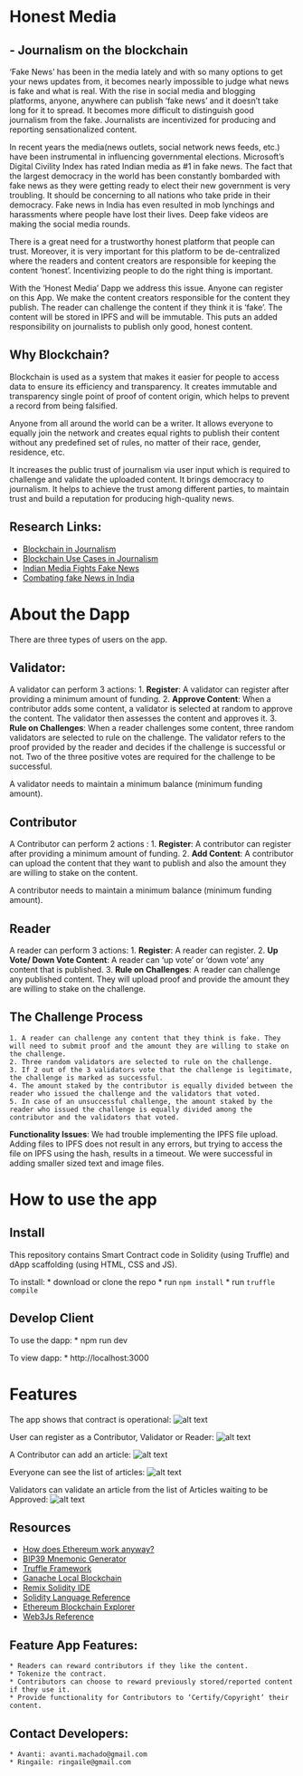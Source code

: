 # Honest Media
## - Journalism on the blockchain

‘Fake News’ has been in the media lately and with so many options to get your news updates from, it becomes nearly impossible to judge what news is fake and what is real. With the rise in social media and blogging platforms, anyone, anywhere can publish ‘fake news’ and it doesn’t take long for it to spread. It becomes more difficult to distinguish good journalism from the fake. Journalists are incentivized for producing and reporting sensationalized content.

In recent years the media(news outlets, social network news feeds, etc.) have been instrumental in influencing governmental elections. Microsoft’s Digital Civility Index has rated Indian media as #1 in fake news. The fact that the largest democracy in the world has been constantly bombarded with fake news as they were getting ready to elect their new government is very troubling. It should be concerning to all nations who take pride in their democracy. Fake news in India has even resulted in mob lynchings and harassments where people have lost their lives. Deep fake videos are making the social media rounds. 

There is a great need for a trustworthy honest platform that people can trust. Moreover, it is very important for this platform to be de-centralized where the readers and content creators are responsible for keeping the content ‘honest’. Incentivizing people to do the right thing is important.

With the ‘Honest Media’ Dapp we address this issue. Anyone can register on this App. We make the content creators responsible for the content they publish. The reader can challenge the content if they think it is ‘fake’. The content will be stored in IPFS and will be immutable. This puts an added responsibility on journalists to publish only good, honest content.

## Why Blockchain?

Blockchain is used as a system that makes it easier for people to access data to ensure its efficiency and transparency. It creates immutable and transparency single point of proof of content origin, which helps to prevent a record from being falsified. 

Anyone from all around the world can be a writer. It allows everyone to equally join the network and creates equal rights to publish their content without any predefined set of rules, no matter of their race, gender, residence, etc.

It increases the public trust of journalism via user input which is required to challenge and validate the uploaded content. It brings democracy to journalism. It helps to achieve the trust among different parties, to maintain trust and build a reputation for producing high-quality news. 

## Research Links: 

* [Blockchain in Journalism](https://www.cjr.org/tow_center_reports/blockchain-in-journalism.php)
* [Blockchain Use Cases in Journalism](https://www.disruptordaily.com/blockchain-use-cases-journalism/)
* [Indian Media Fights Fake News](https://blog.wan-ifra.org/2019/02/01/indian-media-fights-fake-news-in-run-up-to-lok-sabha-elections)
* [Combating fake News in India](https://ssir.org/articles/entry/combating_fake_news_in_india)

# About the Dapp

There are three types of users on the app. 

## Validator:

A validator can perform 3 actions:
	1. __Register__: A validator can register after providing a minimum amount of funding.
	2. __Approve Content__: When a contributor adds some content, a validator is selected at random to approve the content. The validator then assesses the content and approves it.
	3. __Rule on Challenges__: When a reader challenges some content, three random validators are selected to rule on the challenge. The validator refers to the proof provided by the reader and decides if the challenge is successful or not. Two of the three positive votes are required for the challenge to be successful.

A validator needs to maintain a minimum balance (minimum funding amount).

## Contributor 

A Contributor  can perform 2 actions :
	1. __Register__: A contributor can register after providing a minimum amount of funding.
	2. __Add Content__: A contributor can upload the content that they want to publish and also the amount they are willing to stake on the content.

A contributor needs to maintain a minimum balance (minimum funding amount).

## Reader

A reader can perform 3 actions:
	1. __Register__: A reader can register.
	2. __Up Vote/ Down Vote Content__: A reader can ‘up vote’ or ‘down vote’ any content that is published.
	3. __Rule on Challenges__: A reader can challenge any published content. They will upload proof and provide the amount they are willing to stake on the challenge. 

## The Challenge Process

	1. A reader can challenge any content that they think is fake. They will need to submit proof and the amount they are willing to stake on the challenge.
	2. Three random validators are selected to rule on the challenge.
	3. If 2 out of the 3 validators vote that the challenge is legitimate, the challenge is marked as successful.
	4. The amount staked by the contributor is equally divided between the reader who issued the challenge and the validators that voted.
	5. In case of an unsuccessful challenge, the amount staked by the reader who issued the challenge is equally divided among the contributor and the validators that voted.

__Functionality Issues__:
We had trouble implementing the IPFS file upload. Adding files to IPFS does not result in any errors, but trying to access the file on IPFS using the hash, results in a timeout. We were successful in adding smaller sized text and image files.

# How to use the app

## Install

This repository contains Smart Contract code in Solidity (using Truffle) and dApp scaffolding (using HTML, CSS and JS).

To install:
	* download or clone the repo
	* run `npm install`
	* run `truffle compile`

## Develop Client

To use the dapp:
	* npm run dev

To view dapp:
	* http://localhost:3000

# Features

The app shows that contract is operational:
![alt text](img/operational.png "Contract is operational")

User can register as a Contributor, Validator or Reader:
![alt text](img/registerAccount.png "Register Account")

A Contributor can add an article:
![alt text](img/addArticle.png "Add Article")

Everyone can see the list of articles:
![alt text](img/allArticles.png "All Articles")

Validators can validate an article from the list of Articles waiting to be Approved:
![alt text](img/allApproval.png "All Articles waiting to be approved")

## Resources 

* [How does Ethereum work anyway?](https://medium.com/@preethikasireddy/how-does-ethereum-work-anyway-22d1df506369)
* [BIP39 Mnemonic Generator](https://iancoleman.io/bip39/)
* [Truffle Framework](http://truffleframework.com/)
* [Ganache Local Blockchain](http://truffleframework.com/ganache/)
* [Remix Solidity IDE](https://remix.ethereum.org/)
* [Solidity Language Reference](http://solidity.readthedocs.io/en/v0.4.24/)
* [Ethereum Blockchain Explorer](https://etherscan.io/)
* [Web3Js Reference](https://github.com/ethereum/wiki/wiki/JavaScript-API)

## Feature App Features:

	* Readers can reward contributors if they like the content.
	* Tokenize the contract.
	* Contributors can choose to reward previously stored/reported content if they use it.
	* Provide functionality for Contributors to ‘Certify/Copyright’ their content.

## Contact Developers:

	* Avanti: avanti.machado@gmail.com
	* Ringaile: ringaile@gmail.com




